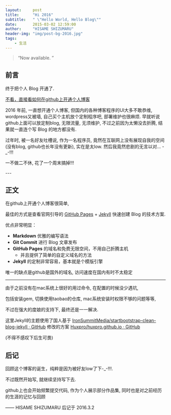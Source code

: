 ```yaml
---
layout:     post
title:      "Hi 2016"
subtitle:   " \"Hello World, Hello Blog\""
date:       2015-03-02 12:59:00
author:     "HISAME SHIZUMARU"
header-img: "img/post-bg-2016.jpg"
tags:
    - 生活
---
```


> “Now available. ”


## 前言

终于把个人 Blog 开通了.

[不看，直接看如何在github上开通个人博客 ](#build)

2016 年前, 一直想开通个人博客, 但国内的各种博客程序的UI大多不敢恭维, wordpress又被墙,
自己买个主机放个定制程序吧, 部署维护也很麻烦.
早就听说github上面可以放定制blog, 无限流量, 无须维护, 不过之前因为太懒没去折腾,
结果就一直连个写 Blog 的地方都没有.

过年时, 被一名好友吐槽说, 作为一名程序员, 竟然在互联网上没有展现自我的空间(没有blog, github也长年没有更新),
实在是太low. 然后我竟然悲剧的无言以对... -_-!!!

一不做二不休, 花了一个周末搞掉!!!

<p id = "build"></p>
---

## 正文

在github上开通个人博客很简单,

最佳的方式是查看官网引导的 [GitHub Pages](https://pages.github.com/) + [Jekyll](http://jekyllrb.com/) 快速创建 Blog 的技术方案.

优点非常明显：

* **Markdown** 优雅的编写语法
* **Git Commit** 进行 Blog 文章发布
* **GitHub Pages** 的域名和免费无限空间，不用自己折腾主机
    * 并且提供了简单的自定义域名的方法
* **Jekyll** 的定制非常容易，基本就是个模版引擎


唯一的缺点是github是国外的域名, 访问速度在国内有时不太稳定

---

由于之前没有在mac系统上很好的用过命令, 在配置的时候没少遇坑,

包括安装gem, 切换使用taobao的仓库, mac系统安装时权限不够的问题等等,

不过在强大的度娘的支持下, 最终还是一一解决.

这里Jekyll的主题使用了国人基于 [IronSummitMedia/startbootstrap-clean-blog-jekyll · GitHub](https://github.com/BlackrockDigital/startbootstrap-clean-blog-jekyll) 修改的方案 [Huxpro/huxpro.github.io · GitHub](https://github.com/Huxpro/huxpro.github.io)

(不得不感叹下后生可畏)

## 后记

回顾这个博客的诞生，纯粹是因为被好友low了下-_-!!!.

不过既然开始写, 就继续坚持写下去.

github上也会开始频繁提交代码, 作为个人展示部分作品集, 同时也是对之前经历的生涯的记忆与回顾

—— HISAME SHIZUMARU 后记于 2016.3.2


